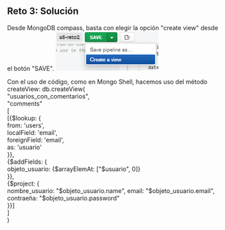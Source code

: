 ## Reto 3: Solución  

Desde MongoDB compass, basta con elegir la opción "create view" desde el botón "SAVE".
![solucion](imagenes/s6r3.png) 
  
Con el uso de código, como en Mongo Shell, hacemos uso del método createView:
db.createView(  
    "usuarios_con_comentarios",  
    "comments"  
    [  
    [{$lookup: {  
        from: 'users',  
        localField: 'email',  
        foreignField: 'email',  
        as: 'usuario'  
    }},  
    {$addFields: {  
        objeto_usuario: {$arrayElemAt: ["$usuario", 0]}  
    }},  
    {$project: {  
        nombre_usuario: "$objeto_usuario.name",  
    email: "$objeto_usuario.email",  
    contraeña: "$objeto_usuario.password"  
    }}]  
    ]  
)  





